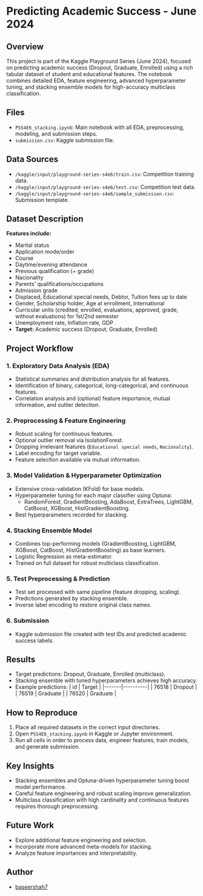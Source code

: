 # Predicting Academic Success - June 2024

## Overview
This project is part of the Kaggle Playground Series (June 2024), focused on predicting academic success (Dropout, Graduate, Enrolled) using a rich tabular dataset of student and educational features. The notebook combines detailed EDA, feature engineering, advanced hyperparameter tuning, and stacking ensemble models for high-accuracy multiclass classification.

## Files
- `PSS4E6_stacking.ipynb`: Main notebook with all EDA, preprocessing, modeling, and submission steps.
- `submission.csv`: Kaggle submission file.

## Data Sources
- `/kaggle/input/playground-series-s4e6/train.csv`: Competition training data.
- `/kaggle/input/playground-series-s4e6/test.csv`: Competition test data.
- `/kaggle/input/playground-series-s4e6/sample_submission.csv`: Submission template.

## Dataset Description
**Features include:**
- Marital status
- Application mode/order
- Course
- Daytime/evening attendance
- Previous qualification (+ grade)
- Nacionality
- Parents' qualifications/occupations
- Admission grade
- Displaced, Educational special needs, Debtor, Tuition fees up to date
- Gender, Scholarship holder, Age at enrollment, International
- Curricular units (credited, enrolled, evaluations, approved, grade, without evaluations) for 1st/2nd semester
- Unemployment rate, Inflation rate, GDP
- **Target:** Academic success (Dropout, Graduate, Enrolled)

## Project Workflow

### 1. Exploratory Data Analysis (EDA)
- Statistical summaries and distribution analysis for all features.
- Identification of binary, categorical, long-categorical, and continuous features.
- Correlation analysis and (optional) feature importance, mutual information, and outlier detection.

### 2. Preprocessing & Feature Engineering
- Robust scaling for continuous features.
- Optional outlier removal via IsolationForest.
- Dropping irrelevant features (`Educational special needs`, `Nacionality`).
- Label encoding for target variable.
- Feature selection available via mutual information.

### 3. Model Validation & Hyperparameter Optimization
- Extensive cross-validation (KFold) for base models.
- Hyperparameter tuning for each major classifier using Optuna:
    - RandomForest, GradientBoosting, AdaBoost, ExtraTrees, LightGBM, CatBoost, XGBoost, HistGradientBoosting.
- Best hyperparameters recorded for stacking.

### 4. Stacking Ensemble Model
- Combines top-performing models (GradientBoosting, LightGBM, XGBoost, CatBoost, HistGradientBoosting) as base learners.
- Logistic Regression as meta-estimator.
- Trained on full dataset for robust multiclass classification.

### 5. Test Preprocessing & Prediction
- Test set processed with same pipeline (feature dropping, scaling).
- Predictions generated by stacking ensemble.
- Inverse label encoding to restore original class names.

### 6. Submission
- Kaggle submission file created with test IDs and predicted academic success labels.

## Results
- Target predictions: Dropout, Graduate, Enrolled (multiclass).
- Stacking ensemble with tuned hyperparameters achieves high accuracy.
- Example predictions:
    | id    | Target   |
    |-------|----------|
    | 76518 | Dropout  |
    | 76519 | Graduate |
    | 76520 | Graduate |

## How to Reproduce
1. Place all required datasets in the correct input directories.
2. Open `PSS4E6_stacking.ipynb` in Kaggle or Jupyter environment.
3. Run all cells in order to process data, engineer features, train models, and generate submission.

## Key Insights
- Stacking ensembles and Optuna-driven hyperparameter tuning boost model performance.
- Careful feature engineering and robust scaling improve generalization.
- Multiclass classification with high cardinality and continuous features requires thorough preprocessing.

## Future Work
- Explore additional feature engineering and selection.
- Incorporate more advanced meta-models for stacking.
- Analyze feature importances and interpretability.

## Author
- [baseershah7](https://github.com/baseershah7)
